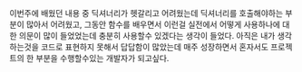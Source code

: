 이번주에 배웠던 내용 중 딕셔너리가 헷갈리고 어려웠는데 딕셔너리를 호출해야하는 부분이 많아서 어려웠고,
그동안 함수를 배우면서 이런걸 실전에서 어떻게 사용하나에 대한 의문이 많이 들었었는데 충분히 사용할수 있겠다는 생각이 들었다.
아직은 내가 생각하는것을 코드로 표현하지 못해서 답답함이 많았는데 매주 성장하면서 혼자서도 프로젝트의 한 부분을 수행할수있는 개발자가 되고싶다.
